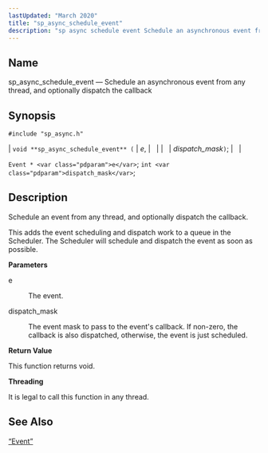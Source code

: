 ```yaml
---
lastUpdated: "March 2020"
title: "sp_async_schedule_event"
description: "sp async schedule event Schedule an asynchronous event from any thread and optionally dispatch the callback void sp async schedule event e dispatch mask Event e int dispatch mask Schedule an event from any thread and optionally dispatch the callback This adds the event scheduling and dispatch work to a..."
---
```


<a name="apis.sp_async_schedule_event"></a> 
## Name

sp_async_schedule_event — Schedule an asynchronous event from any thread, and optionally dispatch the callback

## Synopsis

`#include "sp_async.h"`

| `void **sp_async_schedule_event** (` | <var class="pdparam">e</var>, |   |
|   | <var class="pdparam">dispatch_mask</var>`)`; |   |

`Event * <var class="pdparam">e</var>`;
`int <var class="pdparam">dispatch_mask</var>`;<a name="idp51980240"></a> 
## Description

Schedule an event from any thread, and optionally dispatch the callback.

This adds the event scheduling and dispatch work to a queue in the Scheduler. The Scheduler will schedule and dispatch the event as soon as possible.

**<a name="idp51982112"></a> Parameters**

<dl class="variablelist">

<dt>e</dt>

<dd>

The event.

</dd>

<dt>dispatch_mask</dt>

<dd>

The event mask to pass to the event's callback. If non-zero, the callback is also dispatched, otherwise, the event is just scheduled.

</dd>

</dl>

**<a name="idp51986784"></a> Return Value**

This function returns void.

**<a name="idp51987696"></a> Threading**

It is legal to call this function in any thread.

<a name="idp51988800"></a> 
## See Also

[“Event”](/momentum/3/3-api/structs-event)